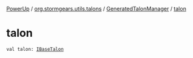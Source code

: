 [PowerUp](../../index.md) / [org.stormgears.utils.talons](../index.md) / [GeneratedTalonManager](index.md) / [talon](./talon.md)

# talon

`val talon: `[`IBaseTalon`](../-i-base-talon/index.md)